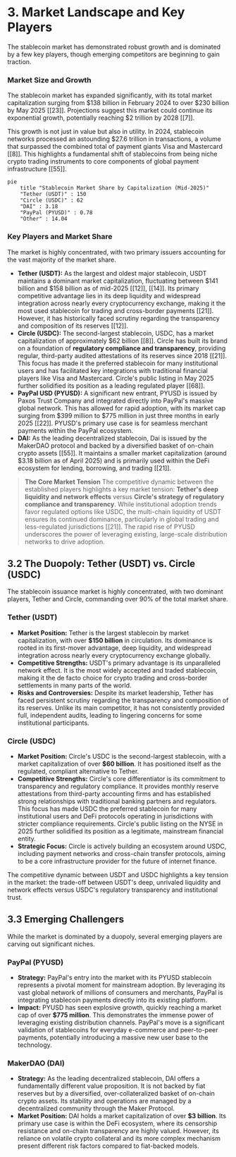 # 3. Market Landscape and Key Players

The stablecoin market has demonstrated robust growth and is dominated by a few key players, though emerging competitors are beginning to gain traction.

### Market Size and Growth

The stablecoin market has expanded significantly, with its total market capitalization surging from $138 billion in February 2024 to over $230 billion by May 2025 [\[23\]]. Projections suggest this market could continue its exponential growth, potentially reaching $2 trillion by 2028 [\[7\]].

This growth is not just in value but also in utility. In 2024, stablecoin networks processed an astounding $27.6 trillion in transactions, a volume that surpassed the combined total of payment giants Visa and Mastercard [\[8\]]. This highlights a fundamental shift of stablecoins from being niche crypto trading instruments to core components of global payment infrastructure [\[55\]].

```mermaid
pie
    title "Stablecoin Market Share by Capitalization (Mid-2025)"
    "Tether (USDT)" : 150
    "Circle (USDC)" : 62
    "DAI" : 3.18
    "PayPal (PYUSD)" : 0.78
    "Other" : 14.04
```

### Key Players and Market Share

The market is highly concentrated, with two primary issuers accounting for the vast majority of the market share.

*   **Tether (USDT):** As the largest and oldest major stablecoin, USDT maintains a dominant market capitalization, fluctuating between $141 billion and $158 billion as of mid-2025 [\[12\]], [\[14\]]. Its primary competitive advantage lies in its deep liquidity and widespread integration across nearly every cryptocurrency exchange, making it the most used stablecoin for trading and cross-border payments [\[21\]]. However, it has historically faced scrutiny regarding the transparency and composition of its reserves [\[12\]].
*   **Circle (USDC):** The second-largest stablecoin, USDC, has a market capitalization of approximately $62 billion [\[8\]]. Circle has built its brand on a foundation of **regulatory compliance and transparency**, providing regular, third-party audited attestations of its reserves since 2018 [\[21\]]. This focus has made it the preferred stablecoin for many institutional users and has facilitated key integrations with traditional financial players like Visa and Mastercard. Circle's public listing in May 2025 further solidified its position as a leading regulated player [\[68\]].
*   **PayPal USD (PYUSD):** A significant new entrant, PYUSD is issued by Paxos Trust Company and integrated directly into PayPal's massive global network. This has allowed for rapid adoption, with its market cap surging from $399 million to $775 million in just three months in early 2025 [\[22\]]. PYUSD's primary use case is for seamless merchant payments within the PayPal ecosystem.
*   **DAI:** As the leading decentralized stablecoin, Dai is issued by the MakerDAO protocol and backed by a diversified basket of on-chain crypto assets [\[55\]]. It maintains a smaller market capitalization (around $3.18 billion as of April 2025) and is primarily used within the DeFi ecosystem for lending, borrowing, and trading [\[21\]].

> **The Core Market Tension**
> The competitive dynamic between the established players highlights a key market tension: **Tether's deep liquidity and network effects** versus **Circle's strategy of regulatory compliance and transparency**. While institutional adoption trends favor regulated options like USDC, the multi-chain liquidity of USDT ensures its continued dominance, particularly in global trading and less-regulated jurisdictions [\[21\]]. The rapid rise of PYUSD underscores the power of leveraging existing, large-scale distribution networks to drive adoption.

## 3.2 The Duopoly: Tether (USDT) vs. Circle (USDC)

The stablecoin issuance market is highly concentrated, with two dominant players, Tether and Circle, commanding over 90% of the total market share.

### Tether (USDT)

*   **Market Position:** Tether is the largest stablecoin by market capitalization, with over **$150 billion** in circulation. Its dominance is rooted in its first-mover advantage, deep liquidity, and widespread integration across nearly every cryptocurrency exchange globally.
*   **Competitive Strengths:** USDT's primary advantage is its unparalleled network effect. It is the most widely accepted and traded stablecoin, making it the de facto choice for crypto trading and cross-border settlements in many parts of the world.
*   **Risks and Controversies:** Despite its market leadership, Tether has faced persistent scrutiny regarding the transparency and composition of its reserves. Unlike its main competitor, it has not consistently provided full, independent audits, leading to lingering concerns for some institutional participants.

### Circle (USDC)

*   **Market Position:** Circle's USDC is the second-largest stablecoin, with a market capitalization of over **$60 billion**. It has positioned itself as the regulated, compliant alternative to Tether.
*   **Competitive Strengths:** Circle's core differentiator is its commitment to transparency and regulatory compliance. It provides monthly reserve attestations from third-party accounting firms and has established strong relationships with traditional banking partners and regulators. This focus has made USDC the preferred stablecoin for many institutional users and DeFi protocols operating in jurisdictions with stricter compliance requirements. Circle's public listing on the NYSE in 2025 further solidified its position as a legitimate, mainstream financial entity.
*   **Strategic Focus:** Circle is actively building an ecosystem around USDC, including payment networks and cross-chain transfer protocols, aiming to be a core infrastructure provider for the future of internet finance.

The competitive dynamic between USDT and USDC highlights a key tension in the market: the trade-off between USDT's deep, unrivaled liquidity and network effects versus USDC's regulatory transparency and institutional trust.

## 3.3 Emerging Challengers

While the market is dominated by a duopoly, several emerging players are carving out significant niches.

### PayPal (PYUSD)

*   **Strategy:** PayPal's entry into the market with its PYUSD stablecoin represents a pivotal moment for mainstream adoption. By leveraging its vast global network of millions of consumers and merchants, PayPal is integrating stablecoin payments directly into its existing platform.
*   **Impact:** PYUSD has seen explosive growth, quickly reaching a market cap of over **$775 million**. This demonstrates the immense power of leveraging existing distribution channels. PayPal's move is a significant validation of stablecoins for everyday e-commerce and peer-to-peer payments, potentially introducing a massive new user base to the technology.

### MakerDAO (DAI)

*   **Strategy:** As the leading decentralized stablecoin, DAI offers a fundamentally different value proposition. It is not backed by fiat reserves but by a diversified, over-collateralized basket of on-chain crypto assets. Its stability and operations are managed by a decentralized community through the Maker Protocol.
*   **Market Position:** DAI holds a market capitalization of over **$3 billion**. Its primary use case is within the DeFi ecosystem, where its censorship resistance and on-chain transparency are highly valued. However, its reliance on volatile crypto collateral and its more complex mechanism present different risk factors compared to fiat-backed models.
